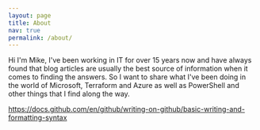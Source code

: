 ```yaml
---
layout: page
title: About
nav: true
permalink: /about/
---
```



Hi I'm Mike, I've been working in IT for over 15 years now and have always found that blog articles are usually the best source of information when it comes to finding the answers. So I want to share what I've been doing in the world of Microsoft, Terraform and Azure as well as PowerShell and other things that I find along the way. 

https://docs.github.com/en/github/writing-on-github/basic-writing-and-formatting-syntax


